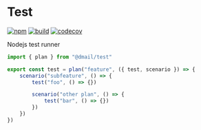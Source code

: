 # Test

[![npm](https://badge.fury.io/js/%40dmail%2Ftest.svg)](https://badge.fury.io/js/%40dmail%2Ftest)
[![build](https://travis-ci.org/dmail/test.svg?branch=master)](http://travis-ci.org/dmail/test)
[![codecov](https://codecov.io/gh/dmail/test/branch/master/graph/badge.svg)](https://codecov.io/gh/dmail/test)

Nodejs test runner

```javascript
import { plan } from "@dmail/test"

export const test = plan("feature", ({ test, scenario }) => {
	scenario("subfeature", () => {
		test("foo", () => {})

		scenario("other plan", () => {
			test("bar", () => {})
		})
	})
})
```

